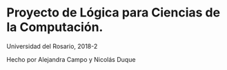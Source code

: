 # Proyecto de Lógica para Ciencias de la Computación.
Universidad del Rosario, 2018-2

Hecho por Alejandra Campo y Nicolás Duque

